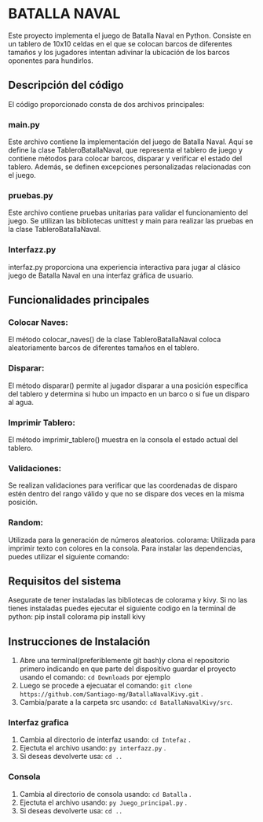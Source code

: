 # BATALLA NAVAL

Este proyecto implementa el juego de Batalla Naval en Python. Consiste en un tablero de 10x10 celdas en el que se colocan barcos de diferentes tamaños y los jugadores intentan adivinar la ubicación de los barcos oponentes para hundirlos.

## Descripción del código

El código proporcionado consta de dos archivos principales:

### main.py 
Este archivo contiene la implementación del juego de Batalla Naval. Aquí se define la clase TableroBatallaNaval, que representa el tablero de juego y contiene métodos para colocar barcos, disparar y verificar el estado del tablero. Además, se definen excepciones personalizadas relacionadas con el juego.

### pruebas.py
Este archivo contiene pruebas unitarias para validar el funcionamiento del juego. Se utilizan las bibliotecas unittest y main para realizar las pruebas en la clase TableroBatallaNaval.

### Interfazz.py 
interfaz.py proporciona una experiencia interactiva para jugar al clásico juego de Batalla Naval en una interfaz gráfica de usuario.

## Funcionalidades principales 

### Colocar Naves: 
El método colocar_naves() de la clase TableroBatallaNaval coloca aleatoriamente barcos de diferentes tamaños en el tablero. 

### Disparar: 
El método disparar() permite al jugador disparar a una posición específica del tablero y determina si hubo un impacto en un barco o si fue un disparo al agua. 

### Imprimir Tablero: 
El método imprimir_tablero() muestra en la consola el estado actual del tablero. 

### Validaciones: 
Se realizan validaciones para verificar que las coordenadas de disparo estén dentro del rango válido y que no se dispare dos veces en la misma posición.

### Random: 
Utilizada para la generación de números aleatorios. colorama: Utilizada para imprimir texto con colores en la consola. Para instalar las dependencias, puedes utilizar el siguiente comando:

## Requisitos del sistema
Asegurate de tener instaladas las bibliotecas de colorama y kivy. Si no las tienes instaladas puedes ejecutar el siguiente codigo en la terminal de python: pip install colorama pip install kivy

## Instrucciones de Instalación
1. Abre una terminal(preferiblemente git bash)y clona el repositorio primero indicando en que parte del dispositivo guardar el proyecto usando el comando: `cd Downloads` por ejemplo
2. Luego se procede a ejecuatar el comando: `git clone https://github.com/Santiago-mg/BatallaNavalKivy.git` .
3. Cambia/parate a la carpeta src usando: `cd BatallaNavalKivy/src`.

### Interfaz grafica

1. Cambia al directorio de interfaz usando: `cd Intefaz` .
2. Ejectuta el archivo usando: `py interfazz.py` .
3. Si deseas devolverte usa: `cd ..`

### Consola

1. Cambia al directorio de consola usando: `cd Batalla` .
2. Ejectuta el archivo usando: `py Juego_principal.py` .
3. Si deseas devolverte usa: `cd ..`
